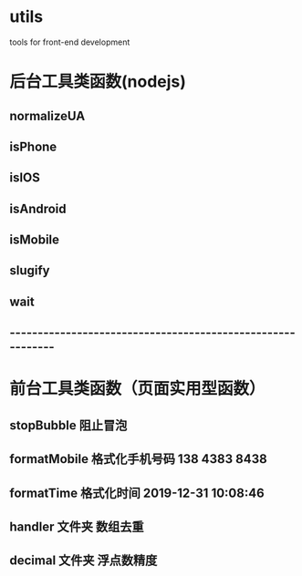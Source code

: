 # utils

tools for front-end development

# 后台工具类函数(nodejs)

## normalizeUA

## isPhone

## isIOS

## isAndroid

## isMobile

## slugify

## wait

## -----------------------------------------------------------

# 前台工具类函数（页面实用型函数）

## stopBubble 阻止冒泡

## formatMobile 格式化手机号码 138 4383 8438

## formatTime 格式化时间 2019-12-31 10:08:46

## handler 文件夹 数组去重

## decimal 文件夹 浮点数精度
